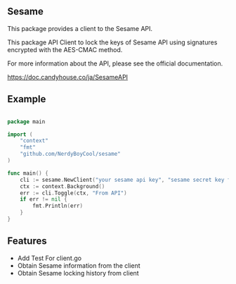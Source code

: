 ## Sesame
This package provides a client to the Sesame API.

This package API Client to lock the keys of Sesame API using signatures encrypted with the AES-CMAC method.

For more information about the API, please see the official documentation.

https://doc.candyhouse.co/ja/SesameAPI

## Example
```go

package main

import (
	"context"
	"fmt"
	"github.com/NerdyBoyCool/sesame"
)

func main() {
	cli := sesame.NewClient("your sesame api key", "sesame secret key for aes-cmac", "Sesame UUID assigned to each Sesame(Sesame UUID)")
	ctx := context.Background()
	err := cli.Toggle(ctx, "From API")
	if err != nil {
		fmt.Println(err)
	}
}

```

## Features
- Add Test For client.go
- Obtain Sesame information from the client
- Obtain Sesame locking history from client
